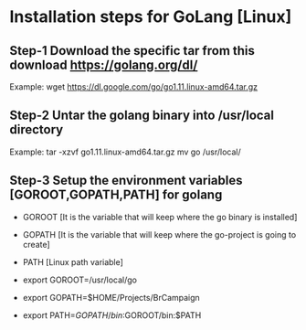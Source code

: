 
# Installation steps for GoLang [Linux]

## Step-1 Download the specific tar from this download https://golang.org/dl/
   Example: wget https://dl.google.com/go/go1.11.linux-amd64.tar.gz
   
## Step-2 Untar the golang binary into /usr/local directory
   Example: tar -xzvf go1.11.linux-amd64.tar.gz 
            mv go /usr/local/
   
## Step-3 Setup the environment variables [GOROOT,GOPATH,PATH] for golang
   - GOROOT [It is the variable that will keep where the go binary is installed]
   - GOPATH [It is the variable that will keep where the go-project is going to create]
   - PATH [Linux path variable]
   
   - export GOROOT=/usr/local/go
   - export GOPATH=$HOME/Projects/BrCampaign
   - export PATH=$GOPATH/bin:$GOROOT/bin:$PATH
